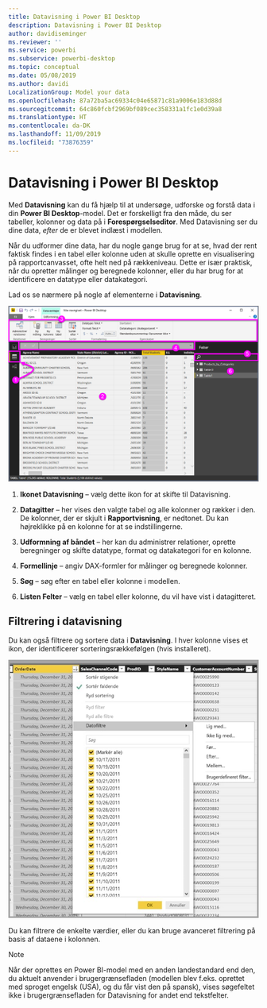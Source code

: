 ```yaml
---
title: Datavisning i Power BI Desktop
description: Datavisning i Power BI Desktop
author: davidiseminger
ms.reviewer: ''
ms.service: powerbi
ms.subservice: powerbi-desktop
ms.topic: conceptual
ms.date: 05/08/2019
ms.author: davidi
LocalizationGroup: Model your data
ms.openlocfilehash: 87a72ba5ac69334c04e65871c81a9006e183d88d
ms.sourcegitcommit: 64c860fcbf2969bf089cec358331a1fc1e0d39a8
ms.translationtype: HT
ms.contentlocale: da-DK
ms.lasthandoff: 11/09/2019
ms.locfileid: "73876359"
---
```

# <a name="data-view-in-power-bi-desktop"></a>Datavisning i Power BI Desktop
Med **Datavisning** kan du få hjælp til at undersøge, udforske og forstå data i din **Power BI Desktop**-model. Det er forskelligt fra den måde, du ser tabeller, kolonner og data på i **Forespørgselseditor**. Med Datavisning ser du dine data, *efter* de er blevet indlæst i modellen.

Når du udformer dine data, har du nogle gange brug for at se, hvad der rent faktisk findes i en tabel eller kolonne uden at skulle oprette en visualisering på rapportcanvasset, ofte helt ned på rækkeniveau. Dette er især praktisk, når du opretter målinger og beregnede kolonner, eller du har brug for at identificere en datatype eller datakategori.

Lad os se nærmere på nogle af elementerne i **Datavisning**.

![Datavisning i Power BI Desktop](media/desktop-data-view/dataview_fullscreen.png)

1. **Ikonet Datavisning** – vælg dette ikon for at skifte til Datavisning.

2. **Datagitter** – her vises den valgte tabel og alle kolonner og rækker i den. De kolonner, der er skjult i **Rapportvisning**, er nedtonet. Du kan højreklikke på en kolonne for at se indstillingerne.

3. **Udformning af båndet** – her kan du administrer relationer, oprette beregninger og skifte datatype, format og datakategori for en kolonne.

4. **Formellinje** – angiv DAX-formler for målinger og beregnede kolonner.

5. **Søg** – søg efter en tabel eller kolonne i modellen.

6. **Listen Felter** – vælg en tabel eller kolonne, du vil have vist i datagitteret.

## <a name="filtering-in-data-view"></a>Filtrering i datavisning

Du kan også filtrere og sortere data i **Datavisning**. I hver kolonne vises et ikon, der identificerer sorteringsrækkefølgen (hvis installeret).

![Sortér og filtrer i Datavisning i Power BI Desktop](media/desktop-data-view/dataview_sort-and-filter.png)

Du kan filtrere de enkelte værdier, eller du kan bruge avanceret filtrering på basis af dataene i kolonnen. 

> [!NOTE]
> Når der oprettes en Power BI-model med en anden landestandard end den, du aktuelt anvender i brugergrænsefladen (modellen blev f.eks. oprettet med sproget engelsk (USA), og du får vist den på spansk), vises søgefeltet ikke i brugergrænsefladen for Datavisning for andet end tekstfelter.
